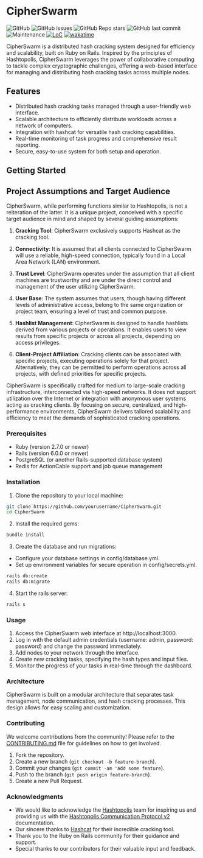 # CipherSwarm

![GitHub](https://img.shields.io/github/license/unclesp1d3r/CipherSwarm)
![GitHub issues](https://img.shields.io/github/issues/unclesp1d3r/CipherSwarm)
![GitHub Repo stars](https://img.shields.io/github/stars/unclesp1d3r/CipherSwarm?style=social)
![GitHub last commit](https://img.shields.io/github/last-commit/unclesp1d3r/CipherSwarm)
![Maintenance](https://img.shields.io/maintenance/yes/2024)
[![LoC](https://tokei.rs/b1/github/unclesp1d3r/CipherSwarm?category=code)](https://github.com/unclesp1d3r/CipherSwarm)
[![wakatime](https://wakatime.com/badge/github/unclesp1d3r/CipherSwarm.svg)](https://wakatime.com/badge/github/unclesp1d3r/CipherSwarm)

CipherSwarm is a distributed hash cracking system designed for efficiency and scalability, built on Ruby on Rails.
Inspired by the principles of Hashtopolis, CipherSwarm leverages the power of collaborative computing to tackle complex
cryptographic challenges, offering a web-based interface for managing and distributing hash cracking tasks across
multiple nodes.

## Features

- Distributed hash cracking tasks managed through a user-friendly web interface.
- Scalable architecture to efficiently distribute workloads across a network of computers.
- Integration with hashcat for versatile hash cracking capabilities.
- Real-time monitoring of task progress and comprehensive result reporting.
- Secure, easy-to-use system for both setup and operation.

## Getting Started

## Project Assumptions and Target Audience

CipherSwarm, while performing functions similar to Hashtopolis, is not a reiteration of the latter. It is a unique
project, conceived with a specific target audience in mind and shaped by several guiding assumptions:

1. **Cracking Tool**: CipherSwarm exclusively supports Hashcat as the cracking tool.

2. **Connectivity**: It is assumed that all clients connected to CipherSwarm will use a reliable, high-speed
   connection, typically found in a Local Area Network (LAN) environment.

3. **Trust Level**: CipherSwarm operates under the assumption that all client machines are trustworthy and are under
   the direct control and management of the user utilizing CipherSwarm.

4. **User Base**: The system assumes that users, though having different levels of administrative access, belong to the
   same organization or project team, ensuring a level of trust and common purpose.

5. **Hashlist Management**: CipherSwarm is designed to handle hashlists derived from various projects or operations. It
   enables users to view results from specific projects or across all projects, depending on access privileges.

6. **Client-Project Affiliation**: Cracking clients can be associated with specific projects, executing operations
   solely for that project. Alternatively, they can be permitted to perform operations across all projects, with defined
   priorities for specific projects.

CipherSwarm is specifically crafted for medium to large-scale cracking infrastructure, interconnected via high-speed
networks. It does not support utilization over the Internet or integration with anonymous user systems acting as
cracking clients. By focusing on secure, centralized, and high-performance environments, CipherSwarm delivers tailored
scalability and efficiency to meet the demands of sophisticated cracking operations.

### Prerequisites

- Ruby (version 2.7.0 or newer)
- Rails (version 6.0.0 or newer)
- PostgreSQL (or another Rails-supported database system)
- Redis for ActionCable support and job queue management

### Installation

1. Clone the repository to your local machine:

```bash
git clone https://github.com/yourusername/CipherSwarm.git
cd CipherSwarm
```

2. Install the required gems:

```bash
bundle install
```

3. Create the database and run migrations:

- Configure your database settings in config/database.yml.
- Set up environment variables for secure operation in config/secrets.yml.

```bash
rails db:create
rails db:migrate
```

4. Start the rails server:

```bash
rails s
```

### Usage

1. Access the CipherSwarm web interface at http://localhost:3000.
2. Log in with the default admin credentials (username: admin, password: password) and change the password immediately.
3. Add nodes to your network through the interface.
4. Create new cracking tasks, specifying the hash types and input files.
5. Monitor the progress of your tasks in real-time through the dashboard.

### Architecture

CipherSwarm is built on a modular architecture that separates task management, node communication, and hash cracking
processes. This design allows for easy scaling and customization.

### Contributing

We welcome contributions from the community! Please refer to the [CONTRIBUTING.md](CONTRIBUTING.md) file for guidelines
on how to get involved.

1. Fork the repository.
2. Create a new branch (`git checkout -b feature-branch`).
3. Commit your changes (`git commit -am 'Add some feature`).
4. Push to the branch (`git push origin feature-branch`).
5. Create a new Pull Request.

### Acknowledgments

- We would like to acknowledge the [Hashtopolis](https://github.com/hashtopolis/server) team for inspiring us and
  providing us with
  the [Hashtopolis Communication Protocol v2](https://github.com/hashtopolis/server/blob/master/doc/protocol.pdf)
  documentation.
- Our sincere thanks to [Hashcat](https://github.com/hashcat/hashcat) for their incredible cracking tool.
- Thank you to the Ruby on Rails community for their guidance and support.
- Special thanks to our contributors for their valuable input and feedback.
